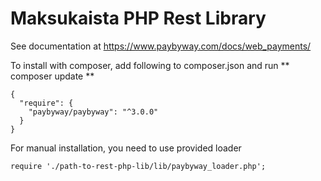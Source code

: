 Maksukaista PHP Rest Library
=

See documentation at https://www.paybyway.com/docs/web_payments/

To install with composer, add following to composer.json and run ** composer update **

    {
      "require": {
        "paybyway/paybyway": "^3.0.0"
      }
    }

For manual installation, you need to use provided loader

    require './path-to-rest-php-lib/lib/paybyway_loader.php';
